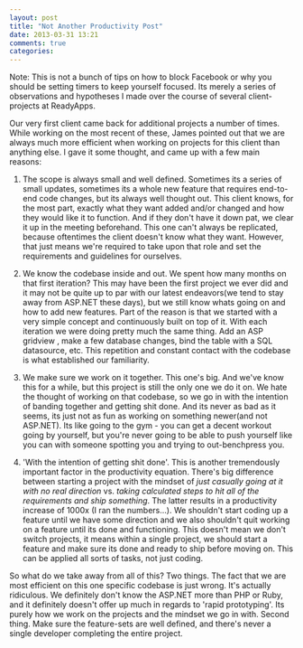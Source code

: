```yaml
---
layout: post
title: "Not Another Productivity Post"
date: 2013-03-31 13:21
comments: true
categories: 
---
```


Note: This is not a bunch of tips on how to block Facebook or why you should be setting timers to keep yourself focused. Its merely a series of observations and hypotheses I made over the course of several client-projects at ReadyApps.

Our very first client came back for additional projects a number of times. While working on the most recent of these, James pointed out that we are always much more efficient when working on projects for this client than anything else. I gave it some thought, and came up with a few main reasons:

1. The scope is always small and well defined. Sometimes its a series of small updates, sometimes its a whole new feature that requires end-to-end code changes, but its always well thought out. This client knows, for the most part, exactly what they want added and/or changed and how they would like it to function. And if they don't have it down pat, we clear it up in the meeting beforehand. This one can't always be replicated, because oftentimes the client doesn't know what they want. However, that just means we're required to take upon that role and set the requirements and guidelines for ourselves.

2. We know the codebase inside and out. We spent how many months on that first iteration? This may have been the first project we ever did and it may not be quite up to par with our latest endeavors(we tend to stay away from ASP.NET these days), but we still know whats going on and how to add new features. Part of the reason is that we started with a very simple concept and continuously built on top of it. With each iteration we were doing pretty much the same thing. Add an ASP gridview , make a few database changes, bind the table with a SQL datasource, etc. This repetition and constant contact with the codebase is what established our familiarity. 

3. We make sure we work on it together. This one's big. And we've know this for a while, but this project is still the only one we do it on. We hate the thought of working on that codebase, so we go in with the intention of banding together and getting shit done. And its never as bad as it seems, its just not as fun as working on something newer(and not ASP.NET). Its like going to the gym - you can get a decent workout going by yourself, but you're never going to be able to push yourself like you can with someone spotting you and trying to out-benchpress you. 

4. 'With the intention of getting shit done'. This is another tremendously important factor in the productivity equation. There's big difference between starting a project with the mindset of <i>just casually going at it with no real direction</i> vs. <i>taking calculated steps to hit all of the requirements and ship something</i>. The latter results in a productivity increase of 1000x (I ran the numbers...). We shouldn't start coding up a feature until we have some direction and we also shouldn't quit working on a feature until its done and functioning. This doesn't mean we don't switch projects, it means within a single project, we should start a feature and make sure its done and ready to ship before moving on. This can be applied all sorts of tasks, not just coding. 

So what do we take away from all of this? Two things. The fact that we are most efficient on this one specific codebase is just wrong. It's actually ridiculous. We definitely don't know the ASP.NET more than PHP or Ruby, and it definitely doesn't offer up much in regards to 'rapid prototyping'. Its purely how we work on the projects and the mindset we go in with. Second thing. Make sure the feature-sets are well defined, and there's never a single developer completing the entire project.